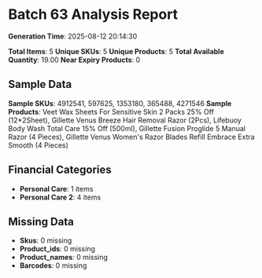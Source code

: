 # Batch 63 Analysis Report

**Generation Time**: 2025-08-12 20:14:30

**Total Items**: 5
**Unique SKUs**: 5
**Unique Products**: 5
**Total Available Quantity**: 19.00
**Near Expiry Products**: 0

## Sample Data
**Sample SKUs**: 4912541, 597625, 1353180, 365488, 4271546
**Sample Products**: Veet Wax Sheets For Sensitive Skin 2 Packs 25% Off (12*2Sheet), Gillette Venus Breeze Hair Removal Razor (2Pcs), Lifebuoy Body Wash Total Care 15% Off (500ml), Gillette Fusion Proglide 5 Manual Razor (4 Pieces), Gillette Venus Women's Razor Blades Refill Embrace Extra Smooth (4 Pieces)

## Financial Categories
- **Personal Care**: 1 items
- **Personal Care 2**: 4 items

## Missing Data
- **Skus**: 0 missing
- **Product_ids**: 0 missing
- **Product_names**: 0 missing
- **Barcodes**: 0 missing
